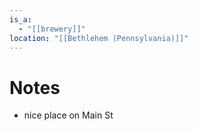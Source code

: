 ```yaml
---
is_a:
  - "[[brewery]]"
location: "[[Bethlehem (Pennsylvania)]]"
---
```

# Notes
- nice place on Main St
